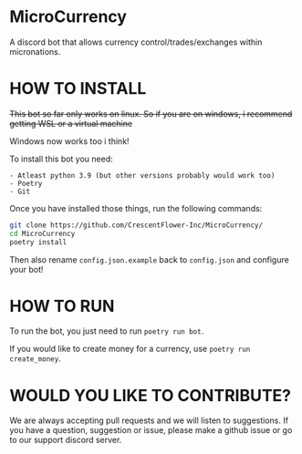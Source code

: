 # MicroCurrency

A discord bot that allows currency control/trades/exchanges within micronations.

# HOW TO INSTALL
~~This bot so far only works on linux. So if you are on windows, i recommend getting WSL or a virtual machine~~

Windows now works too i think!

To install this bot you need:

	- Atleast python 3.9 (but other versions probably would work too)
	- Poetry
	- Git


Once you have installed those things, run the following commands:
```bash
git clone https://github.com/CrescentFlower-Inc/MicroCurrency/
cd MicroCurrency
poetry install
```
Then also rename `config.json.example` back to `config.json` and configure your bot!

# HOW TO RUN
To run the bot, you just need to run `poetry run bot`.

If you would like to create money for a currency, use `poetry run create_money`.

# WOULD YOU LIKE TO CONTRIBUTE?

We are always accepting pull requests and we will listen to suggestions.
If you have a question, suggestion or issue, please make a github issue or go to our support discord server.